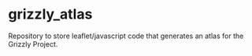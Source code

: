 # grizzly_atlas
Repository to store leaflet/javascript code that generates an atlas for the Grizzly Project.
